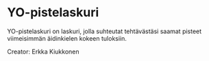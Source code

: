 # YO-pistelaskuri
YO-pistelaskuri on laskuri, jolla suhteutat tehtävästäsi saamat pisteet viimeisimmän äidinkielen kokeen tuloksiin. 

Creator: Erkka Kiukkonen
